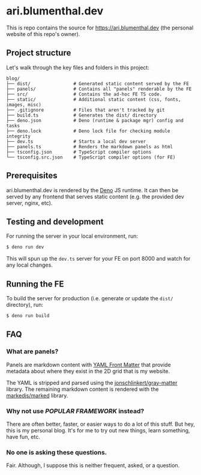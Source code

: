 # ari.blumenthal.dev

This is repo contains the source for https://ari.blumenthal.dev (the personal
website of this repo's owner).

## Project structure

Let's walk through the key files and folders in this project:

```
blog/
├── dist/                # Generated static content served by the FE
├── panels/              # Contains all "panels" renderable by the FE
├── src/                 # Contains the ad-hoc FE TS code.
├── static/              # Additional static content (css, fonts, images, misc)
├── .gitignore           # Files that aren't tracked by git
├── build.ts             # Generates the dist/ directory
├── deno.json            # Deno (runtime & package mgr) config and tasks
├── deno.lock            # Deno lock file for checking module integrity
├── dev.ts               # Starts a local dev server
├── panels.ts            # Renders the markdown panels as html
├── tsconfig.json        # TypeScript compiler options
└── tsconfig.src.json    # TypeScript compiler options (for FE)
```

## Prerequisites

ari.blumenthal.dev is rendered by the [Deno](https://docs.deno.com) JS runtime.
It can then be served by any frontend that serves static content (e.g. the
provided dev server, nginx, etc).

## Testing and development

For running the server in your local environment, run:

```sh
$ deno run dev
```

This will spun up the `dev.ts` server for your FE on port 8000 and watch for any
local changes.

## Running the FE

To build the server for production (i.e. generate or update the `dist/`
directory), run:

```sh
$ deno run build
```

## FAQ

### What are panels?

Panels are markdown content with
[YAML Front Matter](https://jekyllrb.com/docs/front-matter/) that provide
metadata about where they exist in the 2D grid that is my website.

The YAML is stripped and parsed using the
[jonschlinkert/gray-matter](https://github.com/jonschlinkert/gray-matter)
library. The remaining markdown content is rendered with the
[markedjs/marked](https://github.com/markedjs/marked) library.

### Why not use _POPULAR FRAMEWORK_ instead?

There are often better, faster, or easier ways to do a lot of this stuff. But
hey, this is my personal blog. It's for me to try out new things, learn
something, have fun, etc.

### No one is asking these questions.

Fair. Although, I suppose this is neither frequent, asked, or a question.
